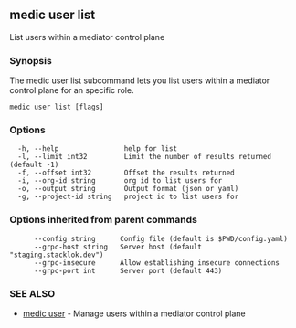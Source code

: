 ## medic user list

List users within a mediator control plane

### Synopsis

The medic user list subcommand lets you list users within a
mediator control plane for an specific role.

```
medic user list [flags]
```

### Options

```
  -h, --help                help for list
  -l, --limit int32         Limit the number of results returned (default -1)
  -f, --offset int32        Offset the results returned
  -i, --org-id string       org id to list users for
  -o, --output string       Output format (json or yaml)
  -g, --project-id string   project id to list users for
```

### Options inherited from parent commands

```
      --config string      Config file (default is $PWD/config.yaml)
      --grpc-host string   Server host (default "staging.stacklok.dev")
      --grpc-insecure      Allow establishing insecure connections
      --grpc-port int      Server port (default 443)
```

### SEE ALSO

* [medic user](medic_user.md)	 - Manage users within a mediator control plane

